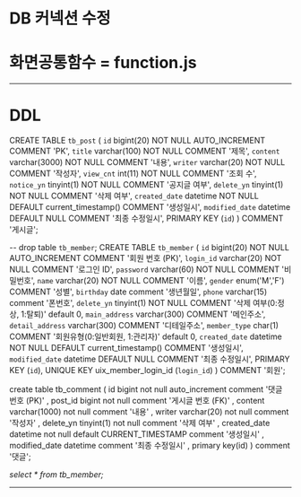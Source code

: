 # DB 커넥션 수정
# 화면공통함수 = function.js
---

# DDL
CREATE TABLE `tb_post` (
    `id`            bigint(20)    NOT NULL AUTO_INCREMENT COMMENT 'PK',
    `title`         varchar(100)  NOT NULL COMMENT '제목',
    `content`       varchar(3000) NOT NULL COMMENT '내용',
    `writer`        varchar(20)   NOT NULL COMMENT '작성자',
    `view_cnt`      int(11)       NOT NULL COMMENT '조회 수',
    `notice_yn`     tinyint(1)    NOT NULL COMMENT '공지글 여부',
    `delete_yn`     tinyint(1)    NOT NULL COMMENT '삭제 여부',
    `created_date`  datetime      NOT NULL DEFAULT current_timestamp() COMMENT '생성일시',
    `modified_date` datetime               DEFAULT NULL COMMENT '최종 수정일시',
    PRIMARY KEY (`id`)
) COMMENT '게시글';


-- drop table `tb_member`;
CREATE TABLE `tb_member` (
  `id` bigint(20) NOT NULL AUTO_INCREMENT COMMENT '회원 번호 (PK)',
  `login_id` varchar(20) NOT NULL COMMENT '로그인 ID',
  `password` varchar(60) NOT NULL COMMENT '비밀번호',
  `name` varchar(20) NOT NULL COMMENT '이름',
  `gender` enum('M','F') COMMENT '성별',
  `birthday` date comment '생년월일',
  `phone` varchar(15) comment '폰번호',
  `delete_yn` tinyint(1) NOT NULL COMMENT '삭제 여부(0:정상, 1:탈퇴)' default 0,
  `main_address` varchar(300) COMMENT '메인주소',
  `detail_address` varchar(300) COMMENT '디테일주소',
  `member_type` char(1) COMMENT '회원유형(0:일반회원, 1:관리자)' default 0,
  `created_date` datetime NOT NULL DEFAULT current_timestamp() COMMENT '생성일시',
  `modified_date` datetime DEFAULT NULL COMMENT '최종 수정일시',
  PRIMARY KEY (`id`),
  UNIQUE KEY uix_member_login_id (`login_id`)
) COMMENT '회원';



create table tb_comment (
      id bigint not null auto_increment comment '댓글 번호 (PK)'
    , post_id bigint not null comment '게시글 번호 (FK)'
    , content varchar(1000) not null comment '내용'
    , writer varchar(20) not null comment '작성자'
    , delete_yn tinyint(1) not null comment '삭제 여부'
    , created_date datetime not null default CURRENT_TIMESTAMP comment '생성일시'
    , modified_date datetime comment '최종 수정일시'
    , primary key(id)
) comment '댓글';


_select * from tb_member;_



---

# 
